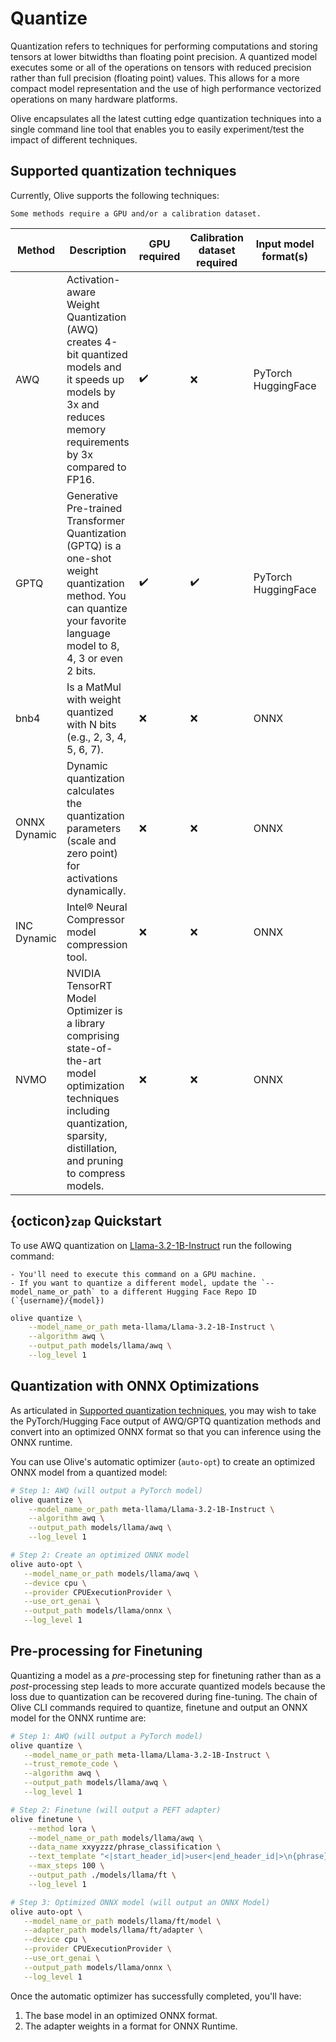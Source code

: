 # Quantize

Quantization refers to techniques for performing computations and storing tensors at lower bitwidths than floating point precision. A quantized model executes some or all of the operations on tensors with reduced precision rather than full precision (floating point) values. This allows for a more compact model representation and the use of high performance vectorized operations on many hardware platforms.

Olive encapsulates all the latest cutting edge quantization techniques into a single command line tool that enables you to easily experiment/test the impact of different techniques.

## Supported quantization techniques

Currently, Olive supports the following techniques:

```{Note}
Some methods require a GPU and/or a calibration dataset.
```

| Method | Description | GPU required | Calibration dataset required | Input model format(s) | Output model format |
| ------ | ------------ | ------------ | ------------------ | ------------------ | ------------------- |
| AWQ | Activation-aware Weight Quantization (AWQ) creates 4-bit quantized models and it speeds up models by 3x and reduces memory requirements by 3x compared to FP16.  | ✔️ | ❌ | PyTorch <br> HuggingFace | PyTorch |
| GPTQ | Generative Pre-trained Transformer Quantization (GPTQ) is a one-shot weight quantization method. You can quantize your favorite language model to 8, 4, 3 or even 2 bits.  | ✔️ | ✔️  | PyTorch <br> HuggingFace |  PyTorch  |
| bnb4 | Is a MatMul with weight quantized with N bits (e.g., 2, 3, 4, 5, 6, 7). | ❌ | ❌ | ONNX | ONNX |
| ONNX Dynamic | Dynamic quantization calculates the quantization parameters (scale and zero point) for activations dynamically. | ❌ | ❌ | ONNX | ONNX |
| INC Dynamic | Intel® Neural Compressor model compression tool.  | ❌ | ❌ | ONNX | ONNX |
| NVMO | NVIDIA TensorRT Model Optimizer is a library comprising state-of-the-art model optimization techniques including quantization, sparsity, distillation, and pruning to compress models. | ❌ | ❌ | ONNX | ONNX |

## {octicon}`zap` Quickstart

To use AWQ quantization on [Llama-3.2-1B-Instruct](https://huggingface.co/meta-llama/Llama-3.2-1B-Instruct/tree/main) run the following command:


```{Note}
- You'll need to execute this command on a GPU machine.
- If you want to quantize a different model, update the `--model_name_or_path` to a different Hugging Face Repo ID (`{username}/{model})
```

```bash
olive quantize \
    --model_name_or_path meta-llama/Llama-3.2-1B-Instruct \
    --algorithm awq \
    --output_path models/llama/awq \
    --log_level 1
```


## Quantization with ONNX Optimizations

As articulated in [Supported quantization techniques](#supported-quantization-techniques), you may wish to take the PyTorch/Hugging Face output of AWQ/GPTQ quantization methods and convert into an optimized ONNX format so that you can inference using the ONNX runtime.

You can use Olive's automatic optimizer (`auto-opt`) to create an optimized ONNX model from a quantized model:

```bash
# Step 1: AWQ (will output a PyTorch model)
olive quantize \
    --model_name_or_path meta-llama/Llama-3.2-1B-Instruct \
    --algorithm awq \
    --output_path models/llama/awq \
    --log_level 1

# Step 2: Create an optimized ONNX model
olive auto-opt \
   --model_name_or_path models/llama/awq \
   --device cpu \
   --provider CPUExecutionProvider \
   --use_ort_genai \
   --output_path models/llama/onnx \
   --log_level 1
```

## Pre-processing for Finetuning

Quantizing a model as a *pre*-processing step for finetuning rather than as a *post*-processing step leads to more accurate quantized models because the loss due to quantization can be recovered during fine-tuning. The chain of Olive CLI commands required to quantize, finetune and output an ONNX model for the ONNX runtime are:

```bash
# Step 1: AWQ (will output a PyTorch model)
olive quantize \
   --model_name_or_path meta-llama/Llama-3.2-1B-Instruct \
   --trust_remote_code \
   --algorithm awq \
   --output_path models/llama/awq \
   --log_level 1

# Step 2: Finetune (will output a PEFT adapter)
olive finetune \
    --method lora \
    --model_name_or_path models/llama/awq \
    --data_name xxyyzzz/phrase_classification \
    --text_template "<|start_header_id|>user<|end_header_id|>\n{phrase}<|eot_id|><|start_header_id|>assistant<|end_header_id|>\n{tone}" \
    --max_steps 100 \
    --output_path ./models/llama/ft \
    --log_level 1

# Step 3: Optimized ONNX model (will output an ONNX Model)
olive auto-opt \
   --model_name_or_path models/llama/ft/model \
   --adapter_path models/llama/ft/adapter \
   --device cpu \
   --provider CPUExecutionProvider \
   --use_ort_genai \
   --output_path models/llama/onnx \
   --log_level 1
```

Once the automatic optimizer has successfully completed, you'll have:

1. The base model in an optimized ONNX format.
2. The adapter weights in a format for ONNX Runtime.
